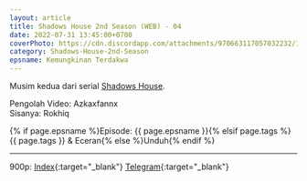 ```yaml
---
layout: article
title: Shadows House 2nd Season (WEB) - 04
date: 2022-07-31 13:45:00+0700
coverPhoto: https://cdn.discordapp.com/attachments/970663117057032232/1003191622328131665/mpv-shot0103.jpg
category: Shadows-House-2nd-Season
epsname: Kemungkinan Terdakwa
---
```


Musim kedua dari serial [Shadows House](https://a-1fansub.github.io/Shadows-House-Paketan).

Pengolah Video: Azkaxfannx
<br>
Sisanya: Rokhiq

{% if page.epsname %}Episode: {{ page.epsname }}{% elsif page.tags %}{{ page.tags }} & Eceran{% else %}Unduh{% endif %}

---
900p: [Index](https://proyek.a-1ddl.workers.dev/0:/Musim%20Panas%202022/%5BWEB%5D/%5BA-1%5D%20Shadows%20House%202nd%20Season%20%5BWEB%5D%5Bx264%20900p%5D%5BAAC%5D/%5BA-1%5D%20Shadows%20House%202nd%20Season%20-%2004%20%5BWEB%5D%5Bx264%20900p%5D%5BAAC%5D%5BD187B7DE%5D.mkv){:target="_blank"} [Telegram](https://t.me/a1fansubweeklies/106){:target="_blank"}
